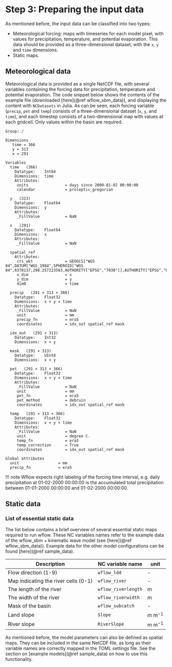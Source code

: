 # Step 3: Preparing the input data

As mentioned before, the input data can be classified into two types:

 - Meteorological forcing: maps with timeseries for each model pixel, with values for
   precipitation, temperature, and potential evaporation. This data should be provided as a
   three-dimensional dataset, with the `x`, `y` and `time` dimensions.
 - Static maps.


## Meteorological data

Meteorological data is provided as a single NetCDF file, with several variables containing
the forcing data for precipitation, temperature and potential evaporation. The code snippet
below shows the contents of the example file (downloaded [here](@ref wflow_sbm_data)), and
displaying the content with `NCDatasets` in Julia. As can be seen, each forcing variable
(`precip`, `pet` and `temp`) consists of a three-dimensional dataset (`x`, `y`, and `time`),
and each timestep consists of a two-dimensional map with values at each gridcell. Only
values within the basin are required.

```
Group: /

Dimensions
   time = 366
   y = 313
   x = 291

Variables
  time   (366)
    Datatype:    Int64
    Dimensions:  time
    Attributes:
     units                = days since 2000-01-02 00:00:00
     calendar             = proleptic_gregorian

  y   (313)
    Datatype:    Float64
    Dimensions:  y
    Attributes:
     _FillValue           = NaN

  x   (291)
    Datatype:    Float64
    Dimensions:  x
    Attributes:
     _FillValue           = NaN

  spatial_ref
    Attributes:
     crs_wkt              = GEOGCS["WGS 84",DATUM["WGS_1984",SPHEROID["WGS 84",6378137,298.257223563,AUTHORITY["EPSG","7030"]],AUTHORITY["EPSG","6326"]],PRIMEM["Greenwich",0,AUTHORITY["EPSG","8901"]],UNIT["degree",0.0174532925199433,AUTHORITY["EPSG","9122"]],AXIS["Latitude",NORTH],AXIS["Longitude",EAST],AUTHORITY["EPSG","4326"]]
     x_dim                = x
     y_dim                = y
     dim0                 = time

  precip   (291 × 313 × 366)
    Datatype:    Float32
    Dimensions:  x × y × time
    Attributes:
     _FillValue           = NaN
     unit                 = mm
     precip_fn            = era5
     coordinates          = idx_out spatial_ref mask

  idx_out   (291 × 313)
    Datatype:    Int32
    Dimensions:  x × y

  mask   (291 × 313)
    Datatype:    UInt8
    Dimensions:  x × y

  pet   (291 × 313 × 366)
    Datatype:    Float32
    Dimensions:  x × y × time
    Attributes:
     _FillValue           = NaN
     unit                 = mm
     pet_fn               = era5
     pet_method           = debruin
     coordinates          = idx_out spatial_ref mask

  temp   (291 × 313 × 366)
    Datatype:    Float32
    Dimensions:  x × y × time
    Attributes:
     _FillValue           = NaN
     unit                 = degree C.
     temp_fn              = era5
     temp_correction      = True
     coordinates          = idx_out spatial_ref mask

Global attributes
  unit                 = mm
  precip_fn            = era5
```

!!! note
    Wflow expects right labeling of the forcing time interval, e.g. daily precipitation
    at 01-02-2000 00:00:00 is the accumulated total precipitation between 01-01-2000
    00:00:00 and 01-02-2000 00:00:00.


## Static data


### List of essential static data

The list below contains a brief overview of several essential static maps required to run
wflow. These NC variables names refer to the example data of the wflow\_sbm + kinematic wave
model (see [here](@ref wflow_sbm_data)). Example data for the other model configurations can
be found [here](@ref sample_data).

Description | NC variable name | unit
--- | --- | ---
Flow direction (1-9) | `wflow_ldd` | -
Map indicating the river cells (0-1) | `wflow_river` | -
The length of the river | `wflow_riverlength` | m
The width of the river | `wflow_riverwidth` | m
Mask of the basin | `wflow_subcatch` | -
Land slope | `Slope` | m m$^{-1}$
River slope | `RiverSlope` | m m$^{-1}$

As mentioned before, the model parameters can also be defined as spatial maps. They can be
included in the same NetCDF file, as long as their variable names are correctly mapped in
the TOML settings file. See the section on [example models](@ref sample_data) on how to
use this functionality.
